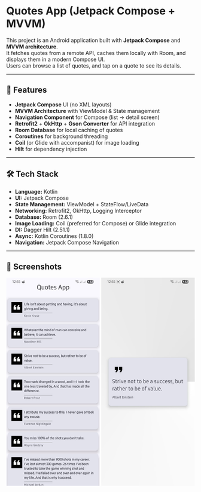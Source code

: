 # Quotes App (Jetpack Compose + MVVM)

This project is an Android application built with **Jetpack Compose** and **MVVM architecture**.  
It fetches quotes from a remote API, caches them locally with Room, and displays them in a modern Compose UI.  
Users can browse a list of quotes, and tap on a quote to see its details.

---

## 🚀 Features

- **Jetpack Compose** UI (no XML layouts)
- **MVVM Architecture** with ViewModel & State management
- **Navigation Component** for Compose (list → detail screen)
- **Retrofit2** + **OkHttp** + **Gson Converter** for API integration
- **Room Database** for local caching of quotes
- **Coroutines** for background threading
- **Coil** (or Glide with accompanist) for image loading
- **Hilt** for dependency injection

---

## 🛠️ Tech Stack

- **Language:** Kotlin
- **UI:** Jetpack Compose
- **State Management:** ViewModel + StateFlow/LiveData
- **Networking:** Retrofit2, OkHttp, Logging Interceptor
- **Database:** Room (2.6.1)
- **Image Loading:** Coil (preferred for Compose) or Glide integration
- **DI:** Dagger Hilt (2.51.1)
- **Async:** Kotlin Coroutines (1.8.0)
- **Navigation:** Jetpack Compose Navigation

---

## 📸 Screenshots

<p align="center">
  <img src="screenshots/home.jpg" width="250" />
  <img src="screenshots/detail.jpg" width="250" />
</p>
